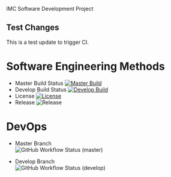 IMC Software Development Project

## Test Changes
This is a test update to trigger CI.

# Software Engineering Methods

- Master Build Status [![Master Build](https://img.shields.io/github/actions/workflow/status/40794500/DevOpsClassLab1/main.yml?branch=master&style=flat-square)](https://github.com/40794500/DevOpsClassLab1/actions/workflows/main.yml)
- Develop Build Status [![Develop Build](https://img.shields.io/github/actions/workflow/status/40794500/DevOpsClassLab1/main.yml?branch=develop&style=flat-square)](https://github.com/40794500/DevOpsClassLab1/actions/workflows/main.yml)
- License [![License](https://img.shields.io/github/license/40794500/DevOpsClassLab1.svg?style=flat-square)](https://github.com/40794500/DevOpsClassLab1/blob/master/LICENSE)
- Release ![Release](https://img.shields.io/badge/release-none-lightgrey?style=flat-square)


# DevOps

- Master Branch  
  ![GitHub Workflow Status (master)](https://img.shields.io/github/actions/workflow/status/40794500/DevOpsClassLab1/main.yml?branch=master&style=flat-square)

- Develop Branch  
  ![GitHub Workflow Status (develop)](https://img.shields.io/github/actions/workflow/status/40794500/DevOpsClassLab1/main.yml?branch=develop&style=flat-square)
